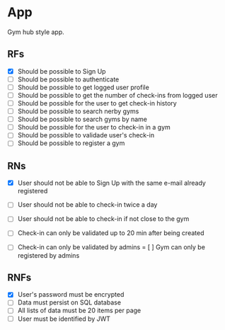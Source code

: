 # App

Gym hub style app.

## RFs

- [x] Should be possible to Sign Up
- [ ] Should be possible to authenticate
- [ ] Should be possible to get logged user profile
- [ ] Should be possible to get the number of check-ins from logged user
- [ ] Should be possible for the user to get check-in history
- [ ] Should be possible to search nerby gyms
- [ ] Should be possible to search gyms by name
- [ ] Should be possible for the user to check-in in a gym
- [ ] Should be possible to validade user's check-in
- [ ] Should be possible to register a gym

## RNs

- [x] User should not be able to Sign Up with the same e-mail already registered
- [ ] User should not be able to check-in twice a day
- [ ] User should not be able to check-in if not close to the gym
- [ ] Check-in can only be validated up to 20 min after being created
- [ ] Check-in can only be validated by admins
= [ ] Gym can only be registered by admins


## RNFs

- [x] User's password must be encrypted
- [ ] Data must persist on SQL database
- [ ] All lists of data must be 20 items per page
- [ ] User must be identified by JWT